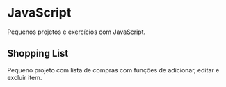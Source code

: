 # JavaScript
Pequenos projetos e exercícios com JavaScript.

## Shopping List
Pequeno projeto com lista de compras com funções de adicionar, editar e excluir item.
